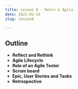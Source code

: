 ```yaml
---
title: Lesson 8 - Retro & Agile
date: 2021-02-19
slug: lesson8

---
```

## **Outline**

* **Reflect and Rethink**
* **Agile Lifecycle**
* **Role of an Agile Tester**
* **Scrum board**
* **Epic, User Stories and Tasks**
* **Retrospective**